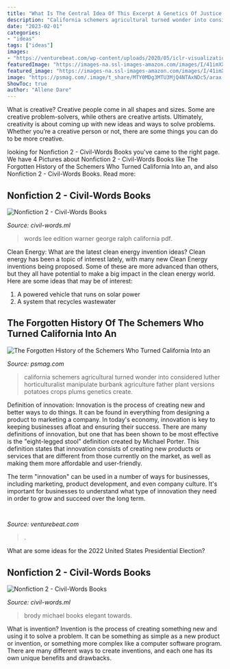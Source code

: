 ```yaml
---
title: "What Is The Central Idea Of This Excerpt A Genetics Of Justice ~ Brody Michael Books Elegant Towards"
description: "California schemers agricultural turned wonder into considered luther horticulturalist manipulate burbank agriculture father plant versions potatoes crops plums genetics create"
date: "2023-02-01"
categories:
- "ideas"
tags: ["ideas"]
images:
- "https://venturebeat.com/wp-content/uploads/2020/05/iclr-visualization.png?w=800"
featuredImage: "https://images-na.ssl-images-amazon.com/images/I/41imXXHzjgL._SX331_BO1,204,203,200_.jpg"
featured_image: "https://images-na.ssl-images-amazon.com/images/I/41imXXHzjgL._SX331_BO1,204,203,200_.jpg"
image: "https://psmag.com/.image/t_share/MTY0MDg3MTU3MjQ4NTAxNDc5/arax-california.jpg"
ShowToc: true
author: "Allene Dare"
---
```



What is creative?
Creative people come in all shapes and sizes. Some are creative problem-solvers, while others are creative artists. Ultimately, creativity is about coming up with new ideas and ways to solve problems. Whether you’re a creative person or not, there are some things you can do to be more creative.

	

		
looking for Nonfiction 2 - Civil-Words Books you've came to the right page. We have 4 Pictures about Nonfiction 2 - Civil-Words Books like The Forgotten History of the Schemers Who Turned California Into an,  and also Nonfiction 2 - Civil-Words Books. Read more:
		
    
## Nonfiction 2 - Civil-Words Books

<img loading=lazy src="https://images-na.ssl-images-amazon.com/images/I/41no6pdPLrL._SX331_BO1,204,203,200_.jpg" onerror="this.onerror=null;this.src='https://tse2.mm.bing.net/th?id=OIP.7MWVJ61G-Vv0EfCvj_GYwAAAAA&amp;pid=15.1';" alt="Nonfiction 2 - Civil-Words Books">

_Source: civil-words.ml_

>words lee edition warner george ralph california pdf. 

	

Clean Energy: What are the latest clean energy invention ideas?
Clean energy has been a topic of interest lately, with many new Clean Energy inventions being proposed. Some of these are more advanced than others, but they all have potential to make a big impact in the clean energy world. Here are some ideas that may be of interest: 
1. A powered vehicle that runs on solar power 
2. A system that recycles wastewater 

    
## The Forgotten History Of The Schemers Who Turned California Into An

<img loading=lazy src="https://psmag.com/.image/t_share/MTY0MDg3MTU3MjQ4NTAxNDc5/arax-california.jpg" onerror="this.onerror=null;this.src='https://tse4.mm.bing.net/th?id=OIP.iLTCjylMG5eP5_3cpXsN_QHaEK&amp;pid=15.1';" alt="The Forgotten History of the Schemers Who Turned California Into an">

_Source: psmag.com_

>california schemers agricultural turned wonder into considered luther horticulturalist manipulate burbank agriculture father plant versions potatoes crops plums genetics create. 

	

Definition of innovation:
Innovation is the process of creating new and better ways to do things. It can be found in everything from designing a product to marketing a company. In today's economy, innovation is key to keeping businesses afloat and ensuring their success.
There are many definitions of innovation, but one that has been shown to be most effective is the "eight-legged stool" definition created by Michael Porter. This definition states that innovation consists of creating new products or services that are different from those currently on the market, as well as making them more affordable and user-friendly.

The term "innovation" can be used in a number of ways for businesses, including marketing, product development, and even company culture. It's important for businesses to understand what type of innovation they need in order to grow and succeed over the long term.

    
## 

<img loading=lazy src="https://venturebeat.com/wp-content/uploads/2020/05/iclr-visualization.png?w=800" onerror="this.onerror=null;this.src='https://tse4.mm.bing.net/th?id=OIP.1rhQQ4whOa-CxDLQLgT0AAHaDt&amp;pid=15.1';" alt="">

_Source: venturebeat.com_

>. 

	

What are some ideas for the 2022 United States Presidential Election?

    
## Nonfiction 2 - Civil-Words Books

<img loading=lazy src="https://images-na.ssl-images-amazon.com/images/I/41imXXHzjgL._SX331_BO1,204,203,200_.jpg" onerror="this.onerror=null;this.src='https://tse3.mm.bing.net/th?id=OIP.QN5kEgf3AuElAqbhRfgUQwAAAA&amp;pid=15.1';" alt="Nonfiction 2 - Civil-Words Books">

_Source: civil-words.ml_

>brody michael books elegant towards. 

	

What is invention?
Invention is the process of creating something new and using it to solve a problem. It can be something as simple as a new product or invention, or something more complex like a computer software program. There are many different ways to create inventions, and each one has its own unique benefits and drawbacks.

